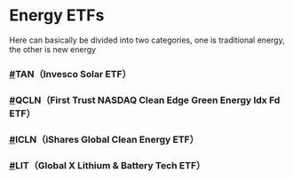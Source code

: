 # Energy ETFs

Here can basically be divided into two categories, one is traditional energy, the other is new energy

### [#](https://course.yiwiz.com/zh/us\_investment/energy\_etf.html#tan%EF%BC%88invesco-solar-etf%EF%BC%89)TAN（Invesco Solar ETF） <a href="#agfvn" id="agfvn"></a>

### [#](https://course.yiwiz.com/zh/us\_investment/energy\_etf.html#qcln%EF%BC%88first-trust-nasdaq-clean-edge-green-energy-idx-fd-etf%EF%BC%89)QCLN（First Trust NASDAQ Clean Edge Green Energy Idx Fd ETF） <a href="#zgh4q" id="zgh4q"></a>

### [#](https://course.yiwiz.com/zh/us\_investment/energy\_etf.html#icln%EF%BC%88ishares-global-clean-energy-etf%EF%BC%89)ICLN（iShares Global Clean Energy ETF） <a href="#9lpn4" id="9lpn4"></a>

&#x20;

### [#](https://course.yiwiz.com/zh/us\_investment/energy\_etf.html#lit%EF%BC%88global-x-lithium-battery-tech-etf%EF%BC%89)LIT（Global X Lithium & Battery Tech ETF） <a href="#y65sw" id="y65sw"></a>
